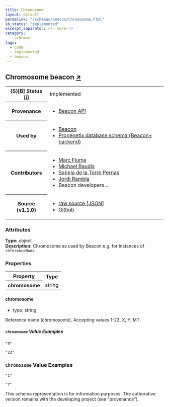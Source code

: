 ```yaml
---
title: Chromosome
layout: default
permalink: "/schemas/beacon/Chromosome.html"
sb_status: "implemented"
excerpt_separator: <!--more-->
category:
  - schemas
tags:
  - code
  - implemented
  - beacon
---
```



<div id="schema-header-title">
  <h2>Chromosome <span id="schema-header-title-project">beacon <a href="https://github.com/ga4gh-schemablocks/sb-beacon-api" target="_BLANK">&nearr;</a></span> </h2>
</div>

<table id="schema-header-table">
  <tr>
    <th>{S}[B] Status <a href="https://schemablocks.org/about/sb-status-levels.html">[i]</a></th>
    <td><div id="schema-header-status">implemented</div></td>
  </tr>

  <tr>
    <th>Provenance</th>
    <td>
      <ul>
<li><a href="https://github.com/ga4gh-beacon/specification/">Beacon API</a></li>
      </ul>
    </td>
  </tr>
  <tr>
    <th>Used by</th>
    <td>
      <ul>
<li><a href="https://github.com/ga4gh-beacon/specification/blob/master/beacon.yaml">Beacon</a></li>
<li><a href="https://github.com/progenetix/schemas/tree/master/main/yaml">Progenetix database schema (Beacon+ backend)</a></li>
      </ul>
    </td>
  </tr>

<!--more-->

  <tr>
    <th>Contributors</th>
    <td>
      <ul>
<li><a href="https://orcid.org/0000-0002-9769-375X">Marc Fiume</a></li>
<li><a href="https://orcid.org/0000-0002-9903-4248">Michael Baudis</a></li>
<li><a href="https://orcid.org/0000-0002-5129-2248">Sabela de la Torre Pernas</a></li>
<li><a href="https://orcid.org/0000-0001-9091-257X">Jordi Rambla</a></li>
<li>Beacon developers...</li>
      </ul>
    </td>
  </tr>
  <tr>
    <th>Source (v1.1.0)</th>
    <td>
      <ul>
        <li><a href="current/Chromosome.json" target="_BLANK">raw source [JSON]</a></li>
        <li><a href="https://github.com/ga4gh-schemablocks/sb-beacon-api/blob/master/schemas/Chromosome.yaml" target="_BLANK">Github</a></li>
      </ul>
    </td>
  </tr>
</table>

<div id="schema-attributes-title">
  <h3>Attributes</h3>
</div>

  
__Type:__ object  
__Description:__ Chromosome as used by Beacon e.g. for instances of `referenceName`

### Properties

<table id="schema-properties-table">
  <tr>
    <th>Property</th>
    <th>Type</th>
  </tr>
  <tr>
    <th>chromosome</th>
    <td>string</td>
  </tr>

</table>


#### chromosome

* type: string

Reference name (chromosome). Accepting values 1-22, X, Y, MT.


##### `chromosome` Value Examples  

```
"9"
```
```
"22"
```


### `Chromosome` Value Examples  

```
"1"
```
```
"Y"
```
<div id="schema-footer">
This schema representation is for information purposes. The authorative 
version remains with the developing project (see "provenance").
</div>


